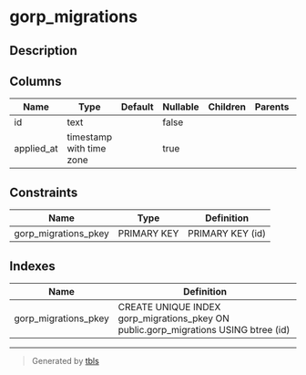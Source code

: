 # gorp_migrations

## Description

## Columns

| Name       | Type                     | Default | Nullable | Children | Parents | Comment |
| ---------- | ------------------------ | ------- | -------- | -------- | ------- | ------- |
| id         | text                     |         | false    |          |         |         |
| applied_at | timestamp with time zone |         | true     |          |         |         |

## Constraints

| Name                 | Type        | Definition       |
| -------------------- | ----------- | ---------------- |
| gorp_migrations_pkey | PRIMARY KEY | PRIMARY KEY (id) |

## Indexes

| Name                 | Definition                                                                          |
| -------------------- | ----------------------------------------------------------------------------------- |
| gorp_migrations_pkey | CREATE UNIQUE INDEX gorp_migrations_pkey ON public.gorp_migrations USING btree (id) |

---

> Generated by [tbls](https://github.com/k1LoW/tbls)
